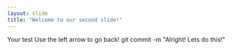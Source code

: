 ```yaml
---
layout: slide
title: "Welcome to our second slide!"
---
```

Your test
Use the left arrow to go back!
git commit -m "Alright! Lets do this!"
